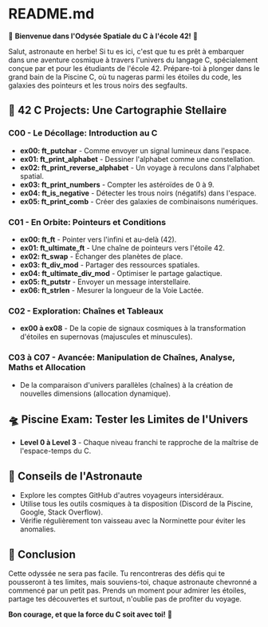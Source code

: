 # README.md

🚀 **Bienvenue dans l'Odysée Spatiale du C à l'école 42!** 🚀

Salut, astronaute en herbe! Si tu es ici, c'est que tu es prêt à embarquer dans une aventure cosmique à travers l'univers du langage C, spécialement conçue par et pour les étudiants de l'école 42. Prépare-toi à plonger dans le grand bain de la Piscine C, où tu nageras parmi les étoiles du code, les galaxies des pointeurs et les trous noirs des segfaults.

## 🌌 42 C Projects: Une Cartographie Stellaire

### C00 - Le Décollage: Introduction au C
- **ex00: ft_putchar** - Comme envoyer un signal lumineux dans l'espace.
- **ex01: ft_print_alphabet** - Dessiner l'alphabet comme une constellation.
- **ex02: ft_print_reverse_alphabet** - Un voyage à reculons dans l'alphabet spatial.
- **ex03: ft_print_numbers** - Compter les astéroïdes de 0 à 9.
- **ex04: ft_is_negative** - Détecter les trous noirs (négatifs) dans l'espace.
- **ex05: ft_print_comb** - Créer des galaxies de combinaisons numériques.

### C01 - En Orbite: Pointeurs et Conditions
- **ex00: ft_ft** - Pointer vers l'infini et au-delà (42).
- **ex01: ft_ultimate_ft** - Une chaîne de pointeurs vers l'étoile 42.
- **ex02: ft_swap** - Échanger des planètes de place.
- **ex03: ft_div_mod** - Partager des ressources spatiales.
- **ex04: ft_ultimate_div_mod** - Optimiser le partage galactique.
- **ex05: ft_putstr** - Envoyer un message interstellaire.
- **ex06: ft_strlen** - Mesurer la longueur de la Voie Lactée.

### C02 - Exploration: Chaînes et Tableaux
- **ex00 à ex08** - De la copie de signaux cosmiques à la transformation d'étoiles en supernovas (majuscules et minuscules).

### C03 à C07 - Avancée: Manipulation de Chaînes, Analyse, Maths et Allocation
- De la comparaison d'univers parallèles (chaînes) à la création de nouvelles dimensions (allocation dynamique).

## 🛸 Piscine Exam: Tester les Limites de l'Univers
- **Level 0 à Level 3** - Chaque niveau franchi te rapproche de la maîtrise de l'espace-temps du C.

## 🌠 Conseils de l'Astronaute
- Explore les comptes GitHub d'autres voyageurs intersidéraux.
- Utilise tous les outils cosmiques à ta disposition (Discord de la Piscine, Google, Stack Overflow).
- Vérifie régulièrement ton vaisseau avec la Norminette pour éviter les anomalies.

## 🌟 Conclusion
Cette odyssée ne sera pas facile. Tu rencontreras des défis qui te pousseront à tes limites, mais souviens-toi, chaque astronaute chevronné a commencé par un petit pas. Prends un moment pour admirer les étoiles, partage tes découvertes et surtout, n'oublie pas de profiter du voyage.

**Bon courage, et que la force du C soit avec toi!** 🌌
